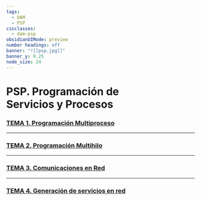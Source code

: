 ```yaml
---
tags:
  - DAM
  - PSP
cssclasses:
  - dam-psp
obsidianUIMode: preview
number headings: off
banner: "![[psp.jpg]]"
banner_y: 0.25
node_size: 24
---
```


# **PSP.** Programación de <br>Servicios y Procesos

### [**TEMA 1.** Programación Multiproceso](Teoría/TEMA%201.%20Programación%20Multiproceso.md)

---
### [**TEMA 2.** Programación Multihilo](Teoría/TEMA%202.%20Programación%20Multihilo.md)

---
### [**TEMA 3.** Comunicaciones en Red](Teoría/TEMA%203.%20Comunicaciones%20en%20Red.md)

---
### [**TEMA 4.** Generación de servicios en red](Teoría/TEMA%204.%20Generación%20de%20servicios%20en%20red.md)